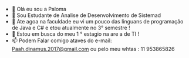  - 👋  Olá eu sou a Paloma 
- 👀  Sou Estudante de Analise de Desenvolvimento de Sistemad 
- 🌱 Ate agoa na faculdade eu vi um pouco das linguans de programação de Java e C#  e etou atualmente no 3° semestre ! 
- 💞️ Estou em busca do meu 1 ° estagio na are a de TI ! 
- 📫 Podem Falar comigo ataves do e-mail: Paah.dinamus.2017@gmail.com ou pelo meu whtas : 11 953865826

